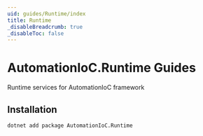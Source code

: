 ```yaml
---
uid: guides/Runtime/index
title: Runtime
_disableBreadcrumb: true
_disableToc: false
---
```


# AutomationIoC.Runtime Guides

Runtime services for AutomationIoC framework

## Installation

```dotnetcli
dotnet add package AutomationIoC.Runtime
```
